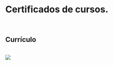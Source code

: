 <h1>Certificados de cursos.</h1>
<br>
<h2>Currículo</h2>
<br>
<img src=https://user-images.githubusercontent.com/44949358/75632166-3183b480-5bd8-11ea-8a76-3938bcdb14a0.png>




